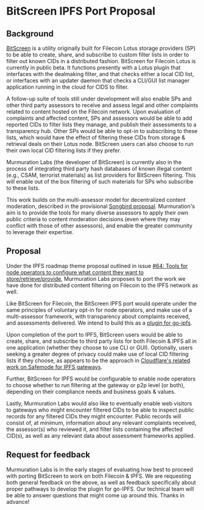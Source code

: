 # BitScreen IPFS Port Proposal

## Background

[BitScreen](https://github.com/Murmuration-Labs/bitscreen) is a utility originally built for Filecoin Lotus storage providers (SP) to be able to create, share, and subscribe to custom filter lists in order to filter out known CIDs in a distributed fashion. BitScreen for Filecoin Lotus is currently in public beta. It functions presently with a Lotus plugin that interfaces with the dealmaking filter, and that checks either a local CID list, or interfaces with an updater daemon that checks a CLI/GUI list manager application running in the cloud for CIDS to filter. 

A follow-up suite of tools still under development will also enable SPs and other third party assessors to receive and assess legal and other complaints related to content hosted on the Filecoin network. Upon evaluation of complaints and affected content, SPs and assessors would be able to add reported CIDs to filter lists they manage, and publish their assessments to a transparency hub. Other SPs would be able to opt-in to subscribing to these lists, which would have the effect of filtering these CIDs from storage & retrieval deals on their Lotus node. BitScreen users can also choose to run their own local CID filtering lists if they prefer. 

Murmuration Labs (the developer of BitScreen) is currently also in the process of integrating third party hash databases of known illegal content (e.g., CSAM, terrorist materials) as list providers for BitScreen filtering. This will enable out of the box filtering of such materials for SPs who subscribe to these lists.

This work builds on the multi-assessor model for decentralized content moderation, described in the provisional [Songbird proposal](https://github.com/Murmuration-Labs/songbird-decentralized-moderation). Murmuration's aim is to provide the tools for many diverse assessors to apply their own public criteria to content moderation decisions (even where they may conflict with those of other assessors), and enable the greater community to leverage their expertise. 

## Proposal

Under the IPFS roadmap theme proposal outlined in issue [#64: Tools for node operators to configure what content they want to store/retrieve/provide](https://github.com/ipfs/roadmap/issues/64), Murmuration Labs proposes to port the work we have done for distributed content filtering on Filecoin to the IPFS network as well. 

Like BitScreen for Filecoin, the BitScreen IPFS port would operate under the same principles of voluntary opt-in for node operators, and make use of a multi-assessor framework, with transparency about complaints received, and assessments delivered. We intend to build this as a [plugin for go-ipfs](https://github.com/ipfs/go-ipfs/blob/master/docs/plugins.md).

Upon completion of the port to IPFS, BitScreen users would be able to create, share, and subscribe to third party lists for both Filecoin & IPFS all in one application (whether they choose to use CLI or GUI). Optionally, users seeking a greater degree of privacy could make use of local CID filtering lists if they choose, as appears to be the approach in [Cloudflare's related work on Safemode for IPFS gateways](https://blog.cloudflare.com/cloudflare-ipfs-safe-mode/).

Further, BitScreen for IPFS would be configurable to enable node operators to choose whether to run filtering at the gateway or p2p level (or both), depending on their compliance needs and business goals & values. 

Lastly, Murmuration Labs would also like to eventually enable web visitors to gateways who might encounter filtered CIDs to be able to inspect public records for any filtered CIDs they might encounter. Public records will consist of, at minimum, information about any relevant complaints received, the assessor(s) who reviewed it, and filter lists containing the affected CID(s), as well as any relevant data about assessment frameworks applied. 

## Request for feedback

Murmuration Labs is in the early stages of evaluating how best to proceed with porting BitScreen to work on both Filecoin & IPFS. We are requesting both general feedback on the above, as well as feedback specifically about proper pathways to develop the plugin for go-IPFS. Our technical team will be able to answer questions that might come up around this. Thanks in advance!
